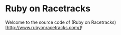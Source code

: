 # Ruby on Racetracks

Welcome to the source code of (Ruby on Racetracks)[http://www.rubyonracetracks.com/]!
